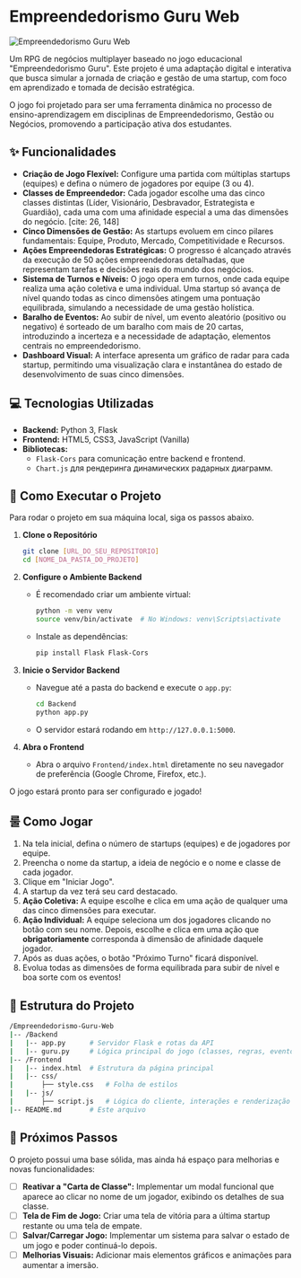 # Empreendedorismo Guru Web

![Empreendedorismo Guru Web](https://static.wixstatic.com/media/b7931b_d2a505f381844b24a27edcba212a56bf~mv2.png/v1/fill/w_264,h_151,al_c,q_85,usm_0.66_1.00_0.01,enc_avif,quality_auto/Logomarca%20Alternativa%20Empreendedorismo%20Guru.png)

Um RPG de negócios multiplayer baseado no jogo educacional "Empreendedorismo Guru". Este projeto é uma adaptação digital e interativa que busca simular a jornada de criação e gestão de uma startup, com foco em aprendizado e tomada de decisão estratégica.

O jogo foi projetado para ser uma ferramenta dinâmica no processo de ensino-aprendizagem em disciplinas de Empreendedorismo, Gestão ou Negócios, promovendo a participação ativa dos estudantes.

## ✨ Funcionalidades

* **Criação de Jogo Flexível:** Configure uma partida com múltiplas startups (equipes) e defina o número de jogadores por equipe (3 ou 4). 
* **Classes de Empreendedor:** Cada jogador escolhe uma das cinco classes distintas (Líder, Visionário, Desbravador, Estrategista e Guardião), cada uma com uma afinidade especial a uma das dimensões do negócio. [cite: 26, 148]
* **Cinco Dimensões de Gestão:** As startups evoluem em cinco pilares fundamentais: Equipe, Produto, Mercado, Competitividade e Recursos. 
* **Ações Empreendedoras Estratégicas:** O progresso é alcançado através da execução de 50 ações empreendedoras detalhadas, que representam tarefas e decisões reais do mundo dos negócios.
* **Sistema de Turnos e Níveis:** O jogo opera em turnos, onde cada equipe realiza uma ação coletiva e uma individual. Uma startup só avança de nível quando todas as cinco dimensões atingem uma pontuação equilibrada, simulando a necessidade de uma gestão holística.
* **Baralho de Eventos:** Ao subir de nível, um evento aleatório (positivo ou negativo) é sorteado de um baralho com mais de 20 cartas, introduzindo a incerteza e a necessidade de adaptação, elementos centrais no empreendedorismo. 
* **Dashboard Visual:** A interface apresenta um gráfico de radar para cada startup, permitindo uma visualização clara e instantânea do estado de desenvolvimento de suas cinco dimensões.

## 💻 Tecnologias Utilizadas

* **Backend:** Python 3, Flask
* **Frontend:** HTML5, CSS3, JavaScript (Vanilla)
* **Bibliotecas:**
    * `Flask-Cors` para comunicação entre backend e frontend.
    * `Chart.js` для рендеринга динамических радарных диаграмм.

## 🚀 Como Executar o Projeto

Para rodar o projeto em sua máquina local, siga os passos abaixo.

1.  **Clone o Repositório**
    ```bash
    git clone [URL_DO_SEU_REPOSITORIO]
    cd [NOME_DA_PASTA_DO_PROJETO]
    ```

2.  **Configure o Ambiente Backend**
    * É recomendado criar um ambiente virtual:
        ```bash
        python -m venv venv
        source venv/bin/activate  # No Windows: venv\Scripts\activate
        ```
    * Instale as dependências:
        ```bash
        pip install Flask Flask-Cors
        ```

3.  **Inicie o Servidor Backend**
    * Navegue até a pasta do backend e execute o `app.py`:
        ```bash
        cd Backend
        python app.py
        ```
    * O servidor estará rodando em `http://127.0.0.1:5000`.

4.  **Abra o Frontend**
    * Abra o arquivo `Frontend/index.html` diretamente no seu navegador de preferência (Google Chrome, Firefox, etc.).

O jogo estará pronto para ser configurado e jogado!

## 룰 Como Jogar

1.  Na tela inicial, defina o número de startups (equipes) e de jogadores por equipe.
2.  Preencha o nome da startup, a ideia de negócio e o nome e classe de cada jogador.
3.  Clique em "Iniciar Jogo".
4.  A startup da vez terá seu card destacado.
5.  **Ação Coletiva:** A equipe escolhe e clica em uma ação de qualquer uma das cinco dimensões para executar.
6.  **Ação Individual:** A equipe seleciona um dos jogadores clicando no botão com seu nome. Depois, escolhe e clica em uma ação que **obrigatoriamente** corresponda à dimensão de afinidade daquele jogador.
7.  Após as duas ações, o botão "Próximo Turno" ficará disponível.
8.  Evolua todas as dimensões de forma equilibrada para subir de nível e boa sorte com os eventos!

## 📂 Estrutura do Projeto

````bash
/Empreendedorismo-Guru-Web
|-- /Backend
|   |-- app.py      # Servidor Flask e rotas da API
|   |-- guru.py     # Lógica principal do jogo (classes, regras, eventos)
|-- /Frontend
|   |-- index.html  # Estrutura da página principal
|   |-- css/   
|       ├── style.css   # Folha de estilos
|   |-- js/
|       ├── script.js   # Lógica do cliente, interações e renderização
|-- README.md       # Este arquivo
````
## 🔮 Próximos Passos

O projeto possui uma base sólida, mas ainda há espaço para melhorias e novas funcionalidades:

-   [ ] **Reativar a "Carta de Classe":** Implementar um modal funcional que aparece ao clicar no nome de um jogador, exibindo os detalhes de sua classe.
-   [ ] **Tela de Fim de Jogo:** Criar uma tela de vitória para a última startup restante ou uma tela de empate.
-   [ ] **Salvar/Carregar Jogo:** Implementar um sistema para salvar o estado de um jogo e poder continuá-lo depois.
-   [ ] **Melhorias Visuais:** Adicionar mais elementos gráficos e animações para aumentar a imersão.
